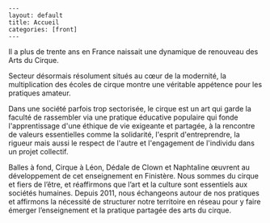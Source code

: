     ---
    layout: default
    title: Accueil
    categories: [front]
    --- 
    
Il a plus de trente ans en France naissait une dynamique de renouveau des  Arts du Cirque.

Secteur désormais résolument situés au cœur de la modernité, la multiplication des écoles de cirque montre une véritable appétence pour les pratiques amateur.

Dans une société parfois trop sectorisée, le cirque est un art qui garde la faculté de rassembler via une pratique éducative populaire qui fonde l'apprentissage d'une éthique de vie exigeante et partagée, à la rencontre de valeurs essentielles comme la solidarité, l'esprit d'entreprendre, la rigueur mais aussi le respect de l'autre et l'engagement de l'individu dans un projet collectif.

Balles à fond, Cirque à Léon, Dédale de Clown et Naphtaline œuvrent au développement de cet enseignement en Finistère. Nous sommes du cirque et fiers de l’être, et réaffirmons que l’art et la culture sont essentiels aux sociétés humaines. Depuis 2011, nous échangeons autour de nos pratiques et affirmons la nécessité de structurer notre territoire en réseau pour y faire émerger l’enseignement et la pratique partagée des arts du cirque.
